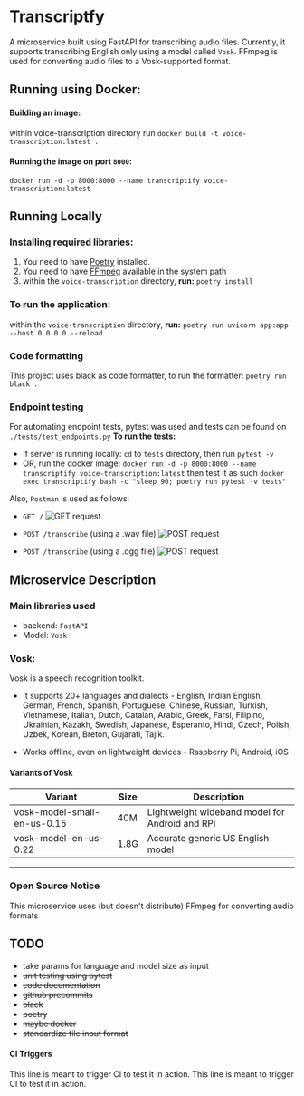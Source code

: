 # Transcriptfy
A microservice built using FastAPI for transcribing audio files. Currently, it supports transcribing English only using a model called `Vosk`. FFmpeg is used for converting audio files to a Vosk-supported format.


## Running using Docker:
#### Building an image:
within voice-transcription directory run `docker build -t voice-transcription:latest .`
#### Running the image on port `8000`:
`docker run -d -p 8000:8000 --name transcriptify voice-transcription:latest`

## Running Locally
### Installing required libraries:
 1. You need to have [Poetry](https://python-poetry.org/docs/) installed.
 2. You need to have [FFmpeg](https://www.ffmpeg.org/download.html) available in the system path
 2. within the `voice-transcription` directory, **run:** `poetry install` 

### To run the application:
 within the `voice-transcription` directory, **run:** `poetry run uvicorn app:app --host 0.0.0.0 --reload` 
 
### Code formatting
This project uses black as code formatter, to run the formatter:
`poetry run black .`

### Endpoint testing
For automating endpoint tests, pytest was used and tests can be found on `./tests/test_endpoints.py`
**To run the tests:**
- If server is running locally: `cd` to `tests` directory, then run `pytest -v`
- OR, run the docker image: `docker run -d -p 8000:8000 --name transcriptify voice-transcription:latest`
then test it as such `docker exec transcriptify bash -c "sleep 90; poetry run pytest -v tests"`

Also, `Postman` is used as follows:

- `GET /`
![GET request](/voice-transcription/endpoint_testing/screenshots/get1.png "Title")

- `POST /transcribe` (using a .wav file)
![POST request](/voice-transcription/endpoint_testing/screenshots/post1.png "Title")

- `POST /transcribe` (using a .ogg file)
![POST request](/voice-transcription/endpoint_testing/screenshots/post2.png "Title")

## Microservice Description
### Main libraries used
- backend: `FastAPI`
- Model: `Vosk`


### Vosk:

Vosk is a speech recognition toolkit.

- It supports 20+ languages and dialects - English, Indian English, German, French, Spanish, Portuguese, Chinese, Russian, Turkish, Vietnamese, Italian, Dutch, Catalan, Arabic, Greek, Farsi, Filipino, Ukrainian, Kazakh, Swedish, Japanese, Esperanto, Hindi, Czech, Polish, Uzbek, Korean, Breton, Gujarati, Tajik.

- Works offline, even on lightweight devices - Raspberry Pi, Android, iOS

#### Variants of Vosk

| Variant | Size | Description |
|---|---|---|
| vosk-model-small-en-us-0.15 | 40M | Lightweight wideband model for Android and RPi |
| vosk-model-en-us-0.22 | 1.8G | Accurate generic US English model |

---

### Open Source Notice
This microservice uses (but doesn't distribute) FFmpeg for converting audio formats


## TODO

- take params for language and model size as input
- ~~unit testing using pytest~~
- ~~code documentation~~
- ~~github precommits~~
- ~~black~~
- ~~poetry~~
- ~~maybe docker~~
- ~~standardize file input format~~

#### CI Triggers
This line is meant to trigger CI to test it in action.
This line is meant to trigger CI to test it in action.

